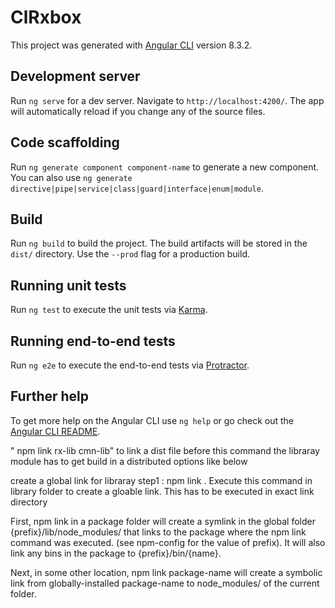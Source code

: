 # ClRxbox

This project was generated with [Angular CLI](https://github.com/angular/angular-cli) version 8.3.2.

## Development server

Run `ng serve` for a dev server. Navigate to `http://localhost:4200/`. The app will automatically reload if you change any of the source files.

## Code scaffolding

Run `ng generate component component-name` to generate a new component. You can also use `ng generate directive|pipe|service|class|guard|interface|enum|module`.

## Build

Run `ng build` to build the project. The build artifacts will be stored in the `dist/` directory. Use the `--prod` flag for a production build.

## Running unit tests

Run `ng test` to execute the unit tests via [Karma](https://karma-runner.github.io).

## Running end-to-end tests

Run `ng e2e` to execute the end-to-end tests via [Protractor](http://www.protractortest.org/).

## Further help

To get more help on the Angular CLI use `ng help` or go check out the [Angular CLI README](https://github.com/angular/angular-cli/blob/master/README.md).

" npm link rx-lib cmn-lib" to link a dist file before this command the libraray module has to get build in a distributed options like below


create a global link for libraray
step1 : npm link . Execute this command in library folder to create a gloable link. This has to be executed in exact link directory

First, npm link in a package folder will create a symlink in the global folder {prefix}/lib/node_modules/<package> that links to the package where the npm link command was executed. (see npm-config for the value of prefix). It will also link any bins in the package to {prefix}/bin/{name}.

Next, in some other location, npm link package-name will create a symbolic link from globally-installed package-name to node_modules/ of the current folder.